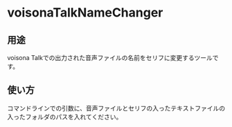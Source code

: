 # voisonaTalkNameChanger

## 用途

voisona Talkでの出力された音声ファイルの名前をセリフに変更するツールです。

## 使い方

コマンドラインでの引数に、音声ファイルとセリフの入ったテキストファイルの入ったフォルダのパスを入れてください。